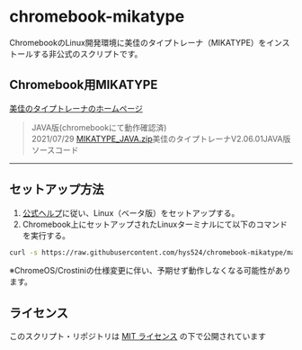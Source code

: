 # chromebook-mikatype
ChromebookのLinux開発環境に美佳のタイプトレーナ（MIKATYPE）をインストールする非公式のスクリプトです。

## Chromebook用MIKATYPE
[美佳のタイプトレーナのホームページ](https://www.asahi-net.or.jp/~bg8j-immr/)  
> JAVA版(chromebookにて動作確認済)  
> 2021/07/29 [MIKATYPE_JAVA.zip](https://www.asahi-net.or.jp/~bg8j-immr/mikatype_java.zip)美佳のタイプトレーナV2.06.01JAVA版ソースコード  

---

## セットアップ方法

1. [公式ヘルプ](https://support.google.com/chromebook/answer/9145439?hl=ja)に従い、Linux（ベータ版）をセットアップする。  
2. Chromebook上にセットアップされたLinuxターミナルにて以下のコマンドを実行する。  

``` sh
curl -s https://raw.githubusercontent.com/hys524/chromebook-mikatype/main/scripts/install.sh | bash
```

※ChromeOS/Crostiniの仕様変更に伴い、予期せず動作しなくなる可能性があります。


## ライセンス
このスクリプト・リポジトリは [MIT ライセンス](./LICENSE) の下で公開されています

